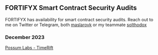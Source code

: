 ## FORTIFYX Smart Contract Security Audits

FORTIFYX has availability for smart contract security audits. Reach out to me on Twitter or Telegram, both [maslarovk](https://twitter.com/MaslarovK)
or my teammate [solthodox](https://twitter.com/solthodox)

### December 2023
[Possum Labs - TimeRift](https://github.com/kristiyanmaslarov/Audits/blob/main/PrivateAudits/PossumLabs-security-review.pdf)
